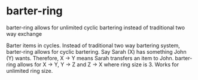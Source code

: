 # barter-ring
barter-ring allows for unlimited cyclic bartering instead of traditional two way exchange

Barter items in cycles. Instead of traditional two way bartering system, barter-ring allows for cyclic bartering. Say Sarah (X) has something John (Y) wants. Therefore, X -> Y means Sarah transfers an item to John. barter-ring allows for X -> Y, Y -> Z and Z -> X where ring size is 3. Works for unlimited ring size.
